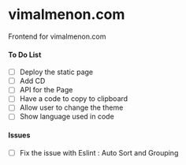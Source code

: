 # vimalmenon.com
Frontend for vimalmenon.com

#### To Do List
- [ ] Deploy the static page
- [ ] Add CD
- [ ] API for the Page
- [ ] Have a code to copy to clipboard
- [ ] Allow user to change the theme
- [ ] Show language used in code 

#### Issues
- [ ] Fix the issue with Eslint : Auto Sort and Grouping

